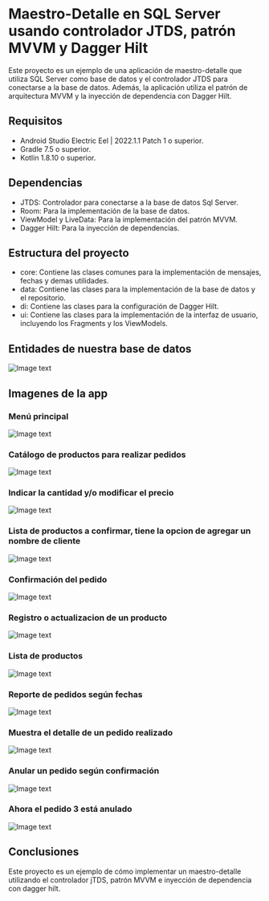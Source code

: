 # Maestro-Detalle en SQL Server usando controlador JTDS, patrón MVVM y Dagger Hilt

Este proyecto es un ejemplo de una aplicación de maestro-detalle que utiliza SQL Server como base de datos y el controlador JTDS para conectarse a la base de datos. Además, la aplicación utiliza el patrón de arquitectura MVVM y la inyección de dependencia con Dagger Hilt.

## Requisitos

- Android Studio Electric Eel | 2022.1.1 Patch 1 o superior.
- Gradle 7.5 o superior.
- Kotlin 1.8.10 o superior.

## Dependencias

- JTDS: Controlador para conectarse a la base de datos Sql Server.
- Room: Para la implementación de la base de datos.
- ViewModel y LiveData: Para la implementación del patrón MVVM.
- Dagger Hilt: Para la inyección de dependencias.

## Estructura del proyecto

- core: Contiene las clases comunes para la implementación de mensajes, fechas y demas utilidades.
- data: Contiene las clases para la implementación de la base de datos y el repositorio.
- di: Contiene las clases para la configuración de Dagger Hilt.
- ui: Contiene las clases para la implementación de la interfaz de usuario, incluyendo los Fragments y los ViewModels.

## Entidades de nuestra base de datos

![Image text]()

## Imagenes de la app

### Menú principal
![Image text]()

### Catálogo de productos para realizar pedidos

![Image text]()

### Indicar la cantidad y/o modificar el precio

![Image text]()

### Lista de productos a confirmar, tiene la opcion de agregar un nombre de cliente
![Image text]()

### Confirmación del pedido
![Image text]()

### Registro o actualizacion de un producto
![Image text]()

### Lista de productos
![Image text]()

### Reporte de pedidos según fechas
![Image text]()

### Muestra el detalle de un pedido realizado
![Image text]()

### Anular un pedido según confirmación
![Image text]()

### Ahora el pedido 3 está anulado
![Image text]()

## Conclusiones

Este proyecto es un ejemplo de cómo implementar un maestro-detalle utilizando el controlador jTDS, patrón MVVM e inyección de dependencia con dagger hilt.
